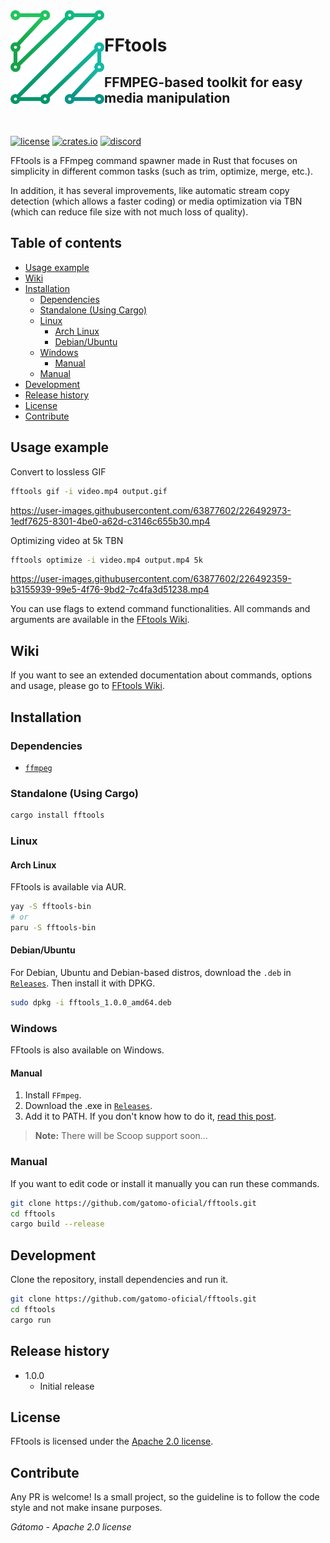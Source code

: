 <img align="left" width="150" height="150" src="assets/FFtools.png">

# FFtools
## FFMPEG-based toolkit for easy media manipulation

<br />

[<img alt="license" src="https://img.shields.io/github/license/gatomo-oficial/path_trav.svg?color=06b6d4&style=for-the-badge&logo=Apache">](https://www.apache.org/licenses/LICENSE-2.0)
[<img alt="crates.io" src="https://img.shields.io/crates/v/fftools.svg?style=for-the-badge&color=fc8d62&logo=rust">](https://crates.io/crates/path_trav)
[<img alt="discord" src="https://img.shields.io/discord/880947411432923136?style=for-the-badge&color=blue&logo=discord">](https://gatomo.ga/discord)

FFtools is a FFmpeg command spawner made in Rust that focuses on simplicity in different common tasks (such as trim, optimize, merge, etc.).

In addition, it has several improvements, like automatic stream copy detection (which allows a faster coding) or media optimization via TBN (which can reduce file size with not much loss of quality).


## Table of contents
- [Usage example](#usage-example)
- [Wiki](#wiki)
- [Installation](#installation)
  - [Dependencies](#dependencies)
  - [Standalone (Using Cargo)](#standalone-using-cargo)
  - [Linux](#linux)
    - [Arch Linux](#arch-linux)
    - [Debian/Ubuntu](#debianubuntu)
  - [Windows](#windows)
    - [Manual](#manual)
  - [Manual](#manual-1)
- [Development](#development)
- [Release history](#release-history)
- [License](#license)
- [Contribute](#contribute)

## Usage example


Convert to lossless GIF
```sh
fftools gif -i video.mp4 output.gif
```
https://user-images.githubusercontent.com/63877602/226492973-1edf7625-8301-4be0-a62d-c3146c655b30.mp4

Optimizing video at 5k TBN
```sh
fftools optimize -i video.mp4 output.mp4 5k
```
https://user-images.githubusercontent.com/63877602/226492359-b3155939-99e5-4f76-9bd2-7c4fa3d51238.mp4

You can use flags to extend command functionalities. All commands and arguments are available in the [FFtools Wiki](https://github.com/gatomo-oficial/fftools/wiki).

## Wiki
If you want to see an extended documentation about commands, options and usage, please go to [FFtools Wiki](https://github.com/gatomo-oficial/fftools/wiki).

## Installation
### Dependencies
- [`ffmpeg`](https://ffmpeg.org/)

### Standalone (Using Cargo)
```sh
cargo install fftools
```

### Linux
#### Arch Linux
FFtools is available via AUR.
```sh
yay -S fftools-bin
# or
paru -S fftools-bin
```

#### Debian/Ubuntu
For Debian, Ubuntu and Debian-based distros, download the `.deb` in [`Releases`](https://github.com/gatomo-oficial/fftools/releases/). Then install it with DPKG.
```sh
sudo dpkg -i fftools_1.0.0_amd64.deb
```

### Windows
FFtools is also available on Windows. 

#### Manual
1. Install `FFmpeg`.
2. Download the .exe in [`Releases`](https://github.com/gatomo-oficial/fftools/releases/).
3. Add it to PATH. If you don't know how to do it, [read this post](https://www.architectryan.com/2018/03/17/add-to-the-path-on-windows-10/).

> **Note:** There will be Scoop support soon...

### Manual
If you want to edit code or install it manually you can run these commands.
```sh
git clone https://github.com/gatomo-oficial/fftools.git
cd fftools
cargo build --release
```

## Development
Clone the repository, install dependencies and run it.
```sh
git clone https://github.com/gatomo-oficial/fftools.git
cd fftools
cargo run
```

## Release history
* 1.0.0
  * Initial release

## License
FFtools is licensed under the [Apache 2.0 license](https://www.apache.org/licenses/LICENSE-2.0).

## Contribute
Any PR is welcome! Is a small project, so the guideline is to follow the code style and not make insane purposes.

*Gátomo - Apache 2.0 license*
